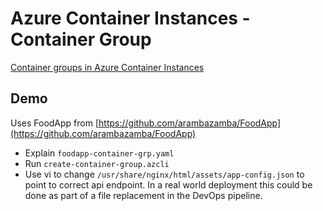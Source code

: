 # Azure Container Instances - Container Group

[Container groups in Azure Container Instances](https://docs.microsoft.com/en-us/azure/container-instances/container-instances-container-groups)

## Demo

Uses FoodApp from [https://github.com/arambazamba/FoodApp](https://github.com/arambazamba/FoodApp)

- Explain `foodapp-container-grp.yaml`
- Run `create-container-group.azcli`
- Use vi to change `/usr/share/nginx/html/assets/app-config.json` to point to correct api endpoint. In a real world deployment this could be done as part of a file replacement in the DevOps pipeline.